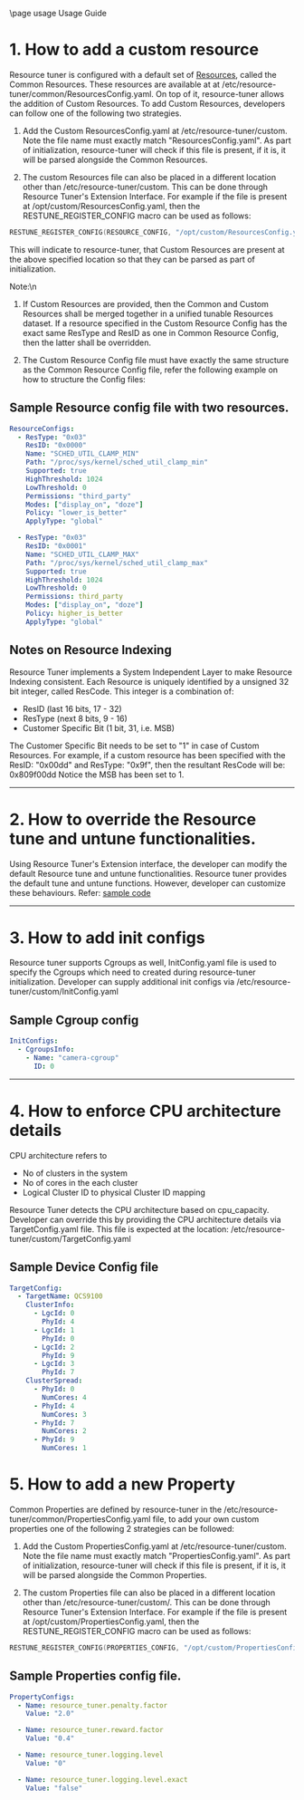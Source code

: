 \page usage Usage Guide

# 1. How to add a custom resource
Resource tuner is configured with a default set of [Resources](../Core/Configs/ResourcesConfig.yaml),
called the Common Resources. These resources are available at at /etc/resource-tuner/common/ResourcesConfig.yaml.
On top of it, resource-tuner allows the addition of Custom Resources.
To add Custom Resources, developers can follow one of the following two strategies.
1. Add the Custom ResourcesConfig.yaml at /etc/resource-tuner/custom. Note the file name must exactly match "ResourcesConfig.yaml". As part of initialization, resource-tuner will check if this file is present, if it is, it will be parsed alongside the Common Resources.

2. The custom Resources file can also be placed in a different location other than /etc/resource-tuner/custom. This can be done through Resource Tuner's Extension Interface. For example if the file is present at /opt/custom/ResourcesConfig.yaml, then the RESTUNE_REGISTER_CONFIG macro can be used as follows:

```cpp
RESTUNE_REGISTER_CONFIG(RESOURCE_CONFIG, "/opt/custom/ResourcesConfig.yaml")
```
This will indicate to resource-tuner, that Custom Resources are present at the above specified location so that they can be parsed as part of initialization.

Note:\n
1) If Custom Resources are provided, then the Common and Custom Resources shall be merged together in a unified tunable Resources dataset. If a resource specified in the Custom Resource Config has the exact same ResType and ResID as one in Common Resource Config, then the latter shall be overridden.

2) The Custom Resource Config file must have exactly the same structure as the Common Resource Config file, refer the following example on how to structure the Config files:

## Sample Resource config file with two resources.
```yaml
ResourceConfigs:
  - ResType: "0x03"
    ResID: "0x0000"
    Name: "SCHED_UTIL_CLAMP_MIN"
    Path: "/proc/sys/kernel/sched_util_clamp_min"
    Supported: true
    HighThreshold: 1024
    LowThreshold: 0
    Permissions: "third_party"
    Modes: ["display_on", "doze"]
    Policy: "lower_is_better"
    ApplyType: "global"

  - ResType: "0x03"
    ResID: "0x0001"
    Name: "SCHED_UTIL_CLAMP_MAX"
    Path: "/proc/sys/kernel/sched_util_clamp_max"
    Supported: true
    HighThreshold: 1024
    LowThreshold: 0
    Permissions: third_party
    Modes: ["display_on", "doze"]
    Policy: higher_is_better
    ApplyType: "global"
```

## Notes on Resource Indexing
Resource Tuner implements a System Independent Layer to make Resource Indexing consistent. Each Resource is uniquely identified by a unsigned 32 bit integer, called ResCode.
This integer is a combination of:
- ResID (last 16 bits, 17 - 32)
- ResType (next 8 bits, 9 - 16)
- Customer Specific Bit (1 bit, 31, i.e. MSB)

The Customer Specific Bit needs to be set to "1" in case of Custom Resources.
For example, if a custom resource has been specified with the ResID: "0x00dd" and ResType: "0x9f", then the resultant ResCode will be: 0x809f00dd
Notice the MSB has been set to 1.

---

# 2. How to override the Resource tune and untune functionalities.
Using Resource Tuner's Extension interface, the developer can modify the default Resource tune and untune functionalities. Resource tuner provides the default tune and untune functions. However, developer can customize these behaviours.
Refer: [sample code](Examples/Extensions/plugin.cpp)

---

# 3. How to add init configs
Resource tuner supports Cgroups as well, InitConfig.yaml file is used to specify the Cgroups which need to created during resource-tuner initialization.
Developer can supply additional init configs via /etc/resource-tuner/custom/InitConfig.yaml
## Sample Cgroup config
```yaml
InitConfigs:
  - CgroupsInfo:
    - Name: "camera-cgroup"
      ID: 0
```

---

# 4. How to enforce CPU architecture details
CPU architecture refers to
* No of clusters in the system
* No of cores in the each cluster
* Logical Cluster ID to physical Cluster ID mapping

Resource Tuner detects the CPU architecture based on cpu_capacity.
Developer can override this by providing the CPU architecture details via TargetConfig.yaml file.
This file is expected at the location: /etc/resource-tuner/custom/TargetConfig.yaml

## Sample Device Config file
```yaml
TargetConfig:
  - TargetName: QCS9100
    ClusterInfo:
      - LgcId: 0
        PhyId: 4
      - LgcId: 1
        PhyId: 0
      - LgcId: 2
        PhyId: 9
      - LgcId: 3
        PhyId: 7
    ClusterSpread:
      - PhyId: 0
        NumCores: 4
      - PhyId: 4
        NumCores: 3
      - PhyId: 7
        NumCores: 2
      - PhyId: 9
        NumCores: 1
```

# 5. How to add a new Property
Common Properties are defined by resource-tuner in the /etc/resource-tuner/common/PropertiesConfig.yaml file, to add your own custom properties one of the following 2 strategies can be followed:
1. Add the Custom PropertiesConfig.yaml at /etc/resource-tuner/custom. Note the file name must exactly match "PropertiesConfig.yaml". As part of initialization, resource-tuner will check if this file is present, if it is, it will be parsed alongside the Common Properties.

2. The custom Properties file can also be placed in a different location other than /etc/resource-tuner/custom/. This can be done through Resource Tuner's Extension Interface. For example if the file is present at /opt/custom/PropertiesConfig.yaml, then the RESTUNE_REGISTER_CONFIG macro can be used as follows:

```cpp
RESTUNE_REGISTER_CONFIG(PROPERTIES_CONFIG, "/opt/custom/PropertiesConfig.yaml")
```

## Sample Properties config file.
```yaml
PropertyConfigs:
  - Name: resource_tuner.penalty.factor
    Value: "2.0"

  - Name: resource_tuner.reward.factor
    Value: "0.4"

  - Name: resource_tuner.logging.level
    Value: "0"

  - Name: resource_tuner.logging.level.exact
    Value: "false"
```
